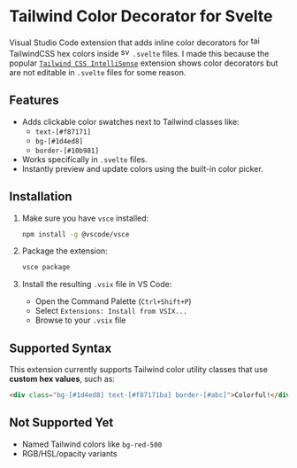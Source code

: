# Tailwind Color Decorator for Svelte

Visual Studio Code extension that adds inline color decorators for <img src="https://cdn.simpleicons.org/tailwindcss/06B6D4" height="17" alt="tailwindcss logo"/> TailwindCSS hex colors inside <img src="https://upload.wikimedia.org/wikipedia/commons/1/1b/Svelte_Logo.svg" height="17" alt="svelte logo"/> `.svelte` files. I made this because the popular [`Tailwind CSS IntelliSense`](https://marketplace.visualstudio.com/items?itemName=bradlc.vscode-tailwindcss) extension shows color decorators but are not editable in `.svelte` files for some reason.

## Features

- Adds clickable color swatches next to Tailwind classes like:
  - `text-[#f87171]`
  - `bg-[#1d4ed8]`
  - `border-[#10b981]`
- Works specifically in `.svelte` files.
- Instantly preview and update colors using the built-in color picker.

## Installation

1. Make sure you have `vsce` installed:

   ```bash
   npm install -g @vscode/vsce
   ```

2. Package the extension:

   ```bash
   vsce package
   ```

3. Install the resulting `.vsix` file in VS Code:
   - Open the Command Palette (`Ctrl+Shift+P`)
   - Select `Extensions: Install from VSIX...`
   - Browse to your `.vsix` file

## Supported Syntax

This extension currently supports Tailwind color utility classes that use **custom hex values**, such as:

```html
<div class="bg-[#1d4ed8] text-[#f87171ba] border-[#abc]">Colorful!</div>
```

## Not Supported Yet

- Named Tailwind colors like `bg-red-500`
- RGB/HSL/opacity variants